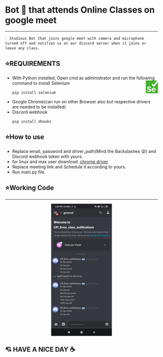 
# Bot 🤖 that attends Online Classes on google meet
<hr>


	- Studious Bot that joins google meet with camera and microphone turned off and notifies us on aur discord server when it joins or leave any class.

## ⭐REQUIREMENTS 
- With Python installed, Open cmd as administrator and run the following command to install Selenium <img src="https://github.com/nirala69/hackiiitv20-submissions/blob/master/team%233%20-%20%7B5%7D/Images/selenium_logo.png" width="40" align='right'>
     ```
     pip install selenium
     ```
- Google Chrome(can run on other Browser also but respective drivers are needed to be installed)
- Discord webhook
    ```
    pip install dhooks
    ```
    

## ⭐How to use
	
- Replace email, password and driver_path(Mind the Backslashes 😜) and Discord webhook token with yours.
- for linux and max user download .[chrome driver](https://chromedriver.chromium.org/downloads)
- Replace meeting link and Schedule it according to yours.
- Run main.py file.

## ⭐Working Code
<hr>
<p align = "center">
    <a href = "">
<img src="https://github.com/nirala69/hackiiitv20-submissions/blob/master/team%233%20-%20%7B5%7D/Images/discord.jpeg" width="200" align='center'>
        </a>

## 💘 HAVE A NICE DAY ☕

